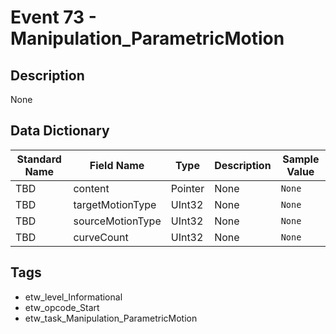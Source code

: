 # Event 73 - Manipulation_ParametricMotion

## Description
None

## Data Dictionary
|Standard Name|Field Name|Type|Description|Sample Value|
|---|---|---|---|---|
|TBD|content|Pointer|None|`None`|
|TBD|targetMotionType|UInt32|None|`None`|
|TBD|sourceMotionType|UInt32|None|`None`|
|TBD|curveCount|UInt32|None|`None`|

## Tags
* etw_level_Informational
* etw_opcode_Start
* etw_task_Manipulation_ParametricMotion